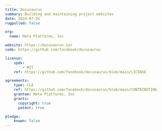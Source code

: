 ```yaml
---
title: Docusaurus
summary: Building and maintaining project websites
date: 2024-07-26
rugpulled: false

org:
  name: Meta Platforms, Inc

website: https://docusaurus.io/
code: https://github.com/facebook/docusaurus

license:
    spdx:
        - MIT
    ref: https://github.com/facebook/docusaurus/blob/main/LICENSE

agreements:
    type: CLA
    ref: https://github.com/facebook/docusaurus/blob/main/CONTRIBUTING.md#pull-requests
    grantee: Meta Platforms, Inc
    grants:
      copyright: true
      patent: true

pledge:
    known: false
---
```

